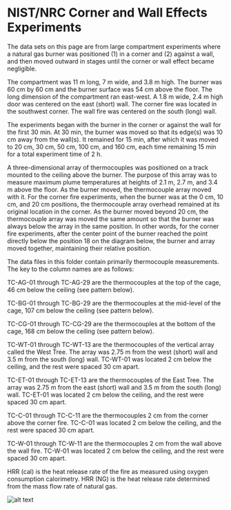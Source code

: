 # NIST/NRC Corner and Wall Effects Experiments
The data sets on this page are from large compartment experiments where a natural gas burner was positioned (1) in a corner and (2) against a wall, and then moved outward in stages until the corner or wall effect became negligible.

The compartment was 11 m long, 7 m wide, and 3.8 m high. The burner was 60 cm by 60 cm and the burner surface was 54 cm above the floor. The long dimension of the compartment ran east-west. A 1.8 m wide, 2.4 m high door was centered on the east (short) wall. The corner fire was located in the southwest corner. The wall fire was centered on the south (long) wall.

The experiments began with the burner in the corner or against the wall for the first 30 min. At 30 min, the burner was moved so that its edge(s) was 10 cm away from the wall(s). It remained for 15 min, after which it was moved to 20 cm, 30 cm, 50 cm, 100 cm, and 160 cm, each time remaining 15 min for a total experiment time of 2 h.

A three-dimensional array of thermocouples was positioned on a track mounted to the ceiling above the burner. The purpose of this array was to measure maximum plume temperatures at heights of 2.1 m, 2.7 m, and 3.4 m above the floor. As the burner moved, the thermocouple array moved with it. For the corner fire experiments, when the burner was at the 0 cm, 10 cm, and 20 cm positions, the thermocouple array overhead remained at its original location in the corner. As the burner moved beyond 20 cm, the thermocouple array was moved the same amount so that the burner was always below the array in the same position. In other words, for the corner fire experiments, after the center point of the burner reached the point directly below the position 18 on the diagram below, the burner and array moved together, maintaining their relative position.

The data files in this folder contain primarily thermocouple measurements. The key to the column names are as follows:

TC-AG-01 through TC-AG-29 are the thermocouples at the top of the cage, 46 cm below the ceiling (see pattern below).

TC-BG-01 through TC-BG-29 are the thermocouples at the mid-level of the cage, 107 cm below the ceiling (see pattern below).

TC-CG-01 through TC-CG-29 are the thermocouples at the bottom of the cage, 168 cm below the ceiling (see pattern below).

TC-WT-01 through TC-WT-13 are the thermocouples of the vertical array called the West Tree. The array was 2.75 m from the west (short) wall and 3.5 m from the south (long) wall. TC-WT-01 was located 2 cm below the ceiling, and the rest were spaced 30 cm apart.

TC-ET-01 through TC-ET-13 are the thermocouples of the East Tree. The array was 2.75 m from the east (short) wall and 3.5 m from the south (long) wall. TC-ET-01 was located 2 cm below the ceiling, and the rest were spaced 30 cm apart.

TC-C-01 through TC-C-11 are the thermocouples 2 cm from the corner above the corner fire. TC-C-01 was located 2 cm below the ceiling, and the rest were spaced 30 cm apart.

TC-W-01 through TC-W-11 are the thermocouples 2 cm from the wall above the wall fire. TC-W-01 was located 2 cm below the ceiling, and the rest were spaced 30 cm apart.

HRR (cal) is the heat release rate of the fire as measured using oxygen consumption calorimetry. HRR (NG) is the heat release rate determined from the mass flow rate of natural gas.

![alt text](https://github.com/firemodels/exp/blob/master/NIST_NRC_Corner_Effects/grid.png "TC grid")
